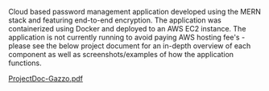 Cloud based password management application developed using the MERN stack and featuring end-to-end encryption.  The application was containerized using Docker and deployed to an AWS EC2 instance.  The application is not currently running to avoid paying AWS hosting fee's - please see the below project document for an in-depth overview of each component as well as screenshots/examples of how the application functions. 

[ProjectDoc-Gazzo.pdf](https://github.com/rkg5142/passwordmanager/files/11523243/ProjectDoc-Gazzo.pdf)
